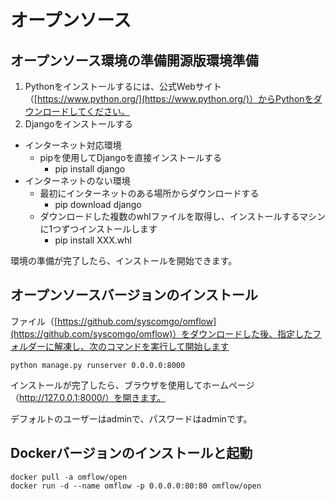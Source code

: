 # オープンソース

## オープンソース環境の準備開源版環境準備

1. Pythonをインストールするには、公式Webサイト（[https://www.python.org/](https://www.python.org/)）からPythonをダウンロードしてください。
2. Djangoをインストールする

* インターネット対応環境
  * pipを使用してDjangoを直接インストールする
    * pip install django
* インターネットのない環境
  * 最初にインターネットのある場所からダウンロードする
    * pip download django
  * ダウンロードした複数のwhlファイルを取得し、インストールするマシンに1つずつインストールします
    * pip install XXX.whl

環境の準備が完了したら、インストールを開始できます。

## オープンソースバージョンのインストール

ファイル（[https://github.com/syscomgo/omflow](https://github.com/syscomgo/omflow)）をダウンロードした後、指定したフォルダーに解凍し、次のコマンドを実行して開始します

```text
python manage.py runserver 0.0.0.0:8000
```

インストールが完了したら、ブラウザを使用してホームページ（http://127.0.0.1:8000/）を開きます。

デフォルトのユーザーはadminで、パスワードはadminです。

## Dockerバージョンのインストールと起動

```text
docker pull -a omflow/open
docker run -d --name omflow -p 0.0.0.0:80:80 omflow/open
```



